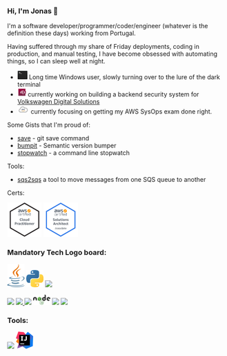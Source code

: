 ### Hi, I'm Jonas 👋

I'm a software developer/programmer/coder/engineer (whatever is the definition these days) working from Portugal.

Having suffered through my share of Friday deployments, coding in production, and manual testing, I have become obsessed with automating things, so I can sleep well at night.

- <img src="terminal.png" height="20"/> Long time Windows user, slowly turning over to the lure of the dark terminal 
- <img src="vwds.jpeg" height="20"/> currently working on building a backend security system for [Volkswagen Digital Solutions](https://www.vwds.pt/)
- <img src="aws.png" height="20"/> currently focusing on getting my AWS SysOps exam done right.

Some Gists that I'm proud of:
- [save](https://gist.github.com/jonasmcferreira/cd9de6504c1f55dd8829dc7e7d6d1269) - git save command
- [bumpit](https://gist.github.com/jonasmcferreira/6171bb0478096373ce17501dd6097452) - Semantic version bumper
- [stopwatch](https://gist.github.com/jonasmcferreira/0e3a53a028d1c44cd2ade4b337ae6807) - a command line stopwatch

Tools:
- [sqs2sqs](https://github.com/jonasmcferreira/sqs-2-sqs) a tool to move messages from one SQS queue to another

Certs:

<a href="https://www.credly.com/badges/b18cc58d-54d2-417b-8ebd-941f567c9091/public_url"><img src="aws-certified-cloud-practitioner.png" height="80"/></a>
<a href="https://www.credly.com/badges/b18cc58d-54d2-417b-8ebd-941f567c9091/public_url"><img src="aws-certified-solutions-architect-associate.png" height="80"/></a>


### **Mandatory Tech Logo board:**

<p>
<a href="https://www.java.com/">
<img src="java.png" width="40"></a>
<a href="https://www.python.org/">
<img src="python.png" width="40"></a>
<a href="https://kotlinlang.org/">
<img src="https://devstickers.com/assets/img/pro/g2sh.png" width="40"></a>
</p>
<a href="https://en.wikipedia.org/wiki/JavaScript">
<img src="https://devstickers.com/assets/img/pro/i4eg.png" width="40"></a>
<a href="https://en.wikipedia.org/wiki/HTML">
<img src="https://devstickers.com/assets/img/pro/iqm9.png" width="40">
</a>
<a href="https://en.wikipedia.org/wiki/CCS3">
<img src="https://devstickers.com/assets/img/pro/8pnd.png" width="40"></a>
<a href="https://nodejs.org/en/">
<img src="nodejs.png" width="40"></a>

<a href="https://angular.io/">
<img src="https://devstickers.com/assets/img/cat/angular2.png" width="40"></a>

<a href="https://git-scm.com/">
<img src="https://devstickers.com/assets/img/pro/apiv.png" width="40"></a>

### **Tools:**

<a href="https://code.visualstudio.com/">
<img src="https://devstickers.com/assets/img/pro/saxu.png" width="40"></a>
<a href="https://www.jetbrains.com/idea/">
<img src="idea.png" width="40"></a>
